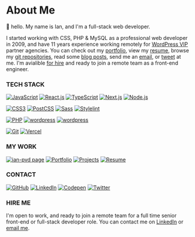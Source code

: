 # About Me

:wave:  hello. My name is Ian, and I'm a full-stack web developer.

I started working with CSS, PHP & MySQL as a professional web developer in 2009, and have 11 years experience working remotely for [WordPress VIP](https://wpvip.com/) partner agencies. You can check out my [portfolio](https://ian-pvd.github.io/portfolio/), view my [resume](https://ian-pvd.github.io/resume/), browse my [git repositories](https://github.com/ian-pvd?tab=repositories&sort=), read some [blog posts](https://ian-pvd.github.io/posts/), send me an [email](mailto:ianpvd+gh@gmail.com), or [tweet](https://www.twitter.com/ian_pvd) at me. I'm avialible [for hire](https://ian-pvd.github.io/contact/#hire-me) and ready to join a remote team as a front-end engineer.

### TECH STACK

[<img src="https://img.shields.io/badge/JavaScript-323330?style=flat&logo=javascript&logoColor=F7DF1E" alt="JavaScript">](https://ian-pvd.github.io/resume)
[<img src="https://img.shields.io/badge/React-20232A?style=flat&logo=react&logoColor=61DAFB" alt="React.js">](https://ian-pvd.github.io/resume)
[<img src="https://img.shields.io/badge/TypeScript-007ACC?style=flat&logo=typescript&logoColor=white" alt="TypeScript">](https://ian-pvd.github.io/resume)
[<img src="https://img.shields.io/badge/next%20js-000000?style=flat&logo=nextdotjs&logoColor=white" alt="Next.js">](https://ian-pvd.github.io/resume)
[<img src="https://img.shields.io/badge/Node%20js-339933?style=flat&logo=nodedotjs&logoColor=white" alt="Node.js">](https://ian-pvd.github.io/resume)

[<img src="https://img.shields.io/badge/CSS3-1572B6?style=flat&logo=css3&logoColor=white" alt="CSS3">](https://ian-pvd.github.io/portfolio/)
[<img src="https://img.shields.io/badge/postcss-DD3A0A?style=flat&logo=postcss&logoColor=white" alt="PostCSS">](https://ian-pvd.github.io/portfolio/)
[<img src="https://img.shields.io/badge/Sass-CC6699?style=flat&logo=sass&logoColor=white" alt="Sass">](https://ian-pvd.github.io/portfolio/)
[<img src="https://img.shields.io/badge/stylelint-000?style=flat&logo=stylelint&logoColor=white" alt="Stylelint">](https://ian-pvd.github.io/portfolio/)

[<img src="https://img.shields.io/badge/PHP-777BB4?style=flat&logo=php&logoColor=white" alt="PHP">](https://github.com/ian-pvd?tab=repositories)
[<img src="https://img.shields.io/badge/Wordpress-21759B?style=flat&logo=wordpress&logoColor=white" alt="wordpress">](https://github.com/ian-pvd?tab=repositories)
[<img src="https://img.shields.io/badge/Gutenberg-white?style=flat&logo=wordpress&logoColor=black" alt="wordpress">](https://github.com/ian-pvd?tab=repositories)

[<img src="https://img.shields.io/badge/GIT-E44C30?style=flat&logo=git&logoColor=white" alt="Git">](https://github.com/ian-pvd)
[<img src="https://img.shields.io/badge/Vercel-000000?style=flat&logo=vercel&logoColor=white" alt="Vercel">](https://github.com/ian-pvd)

### MY WORK

[<img src="https://img.shields.io/badge/ian--pvd-305030?style=for-the-badge&logo=github&logoColor=white" alt="ian-pvd page">](https://ian-pvd.github.io/)
[<img src="https://img.shields.io/badge/Portfolio-6c936c?style=for-the-badge" alt="Portfolio">](https://ian-pvd.github.io/portfolio/)
[<img src="https://img.shields.io/badge/Projects-6c936c?style=for-the-badge" alt="Projects">](https://github.com/ian-pvd?tab=repositories)
[<img src="https://img.shields.io/badge/Resume-6c936c?style=for-the-badge" alt="Resume">](https://ian-pvd.github.io/resume/)

### CONTACT

[<img src="https://img.shields.io/badge/GitHub-100000?style=for-the-badge&logo=github&logoColor=white" alt="GitHub">](https://github.com/ian-pvd)
[<img src="https://img.shields.io/badge/LinkedIn-0077B5?style=for-the-badge&logo=linkedin&logoColor=white" alt="LinkedIn">](https://www.linkedin.com/in/ianpvd/)
[<img src="https://img.shields.io/badge/Codepen-000000?style=for-the-badge&logo=codepen&logoColor=white" alt="Codepen">](https://codepen.io/ian-pvd)
[<img src="https://img.shields.io/badge/Twitter-1DA1F2?style=for-the-badge&logo=twitter&logoColor=white" alt="Twitter">](https://twitter.com/ian_pvd)

### HIRE ME
I'm open to work, and ready to join a remote team for a full time senior front-end or full-stack developer role. You can contact me on [LinkedIn](https://www.linkedin.com/in/ianpvd/) or [email me](mailto:ianpvd+gh@gmail.com).
